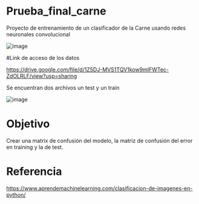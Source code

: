 # Prueba_final_carne



Proyecto de entrenamiento de un clasificador de la Carne usando redes neuronales convolucional

![image](https://github.com/davidgfm2008/Prueba-final_carne/assets/96543442/493d5405-6d22-44d0-aeb3-a7d4358ccf02)


#Link de acceso de los datos

https://drive.google.com/file/d/1Z5DJ-MVS1TQV1kow9mIFWTec-ZdOLRLF/view?usp=sharing

Se encuentran dos archivos un test y un train

![image](https://github.com/davidgfm2008/Prueba-final_carne/assets/96543442/82419c77-1e30-4fd0-b645-9ee4c5fc9aaf)


# Objetivo 

Crear una matrix de confusión del modelo, la matriz de confusión del error en training y la de
test.

# Referencia 
https://www.aprendemachinelearning.com/clasificacion-de-imagenes-en-python/

